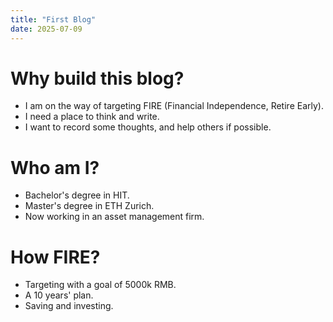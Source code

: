 ```yaml
---
title: "First Blog"
date: 2025-07-09
---
```

# Why build this blog?
- I am on the way of targeting FIRE (Financial Independence, Retire Early).
- I need a place to think and write.
- I want to record some thoughts, and help others if possible.

# Who am I?
- Bachelor's degree in HIT.
- Master's degree in ETH Zurich.
- Now working in an asset management firm.

# How FIRE? 
- Targeting with a goal of 5000k RMB.
- A 10 years' plan.
- Saving and investing.
 
